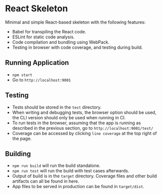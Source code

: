# React Skeleton

Minimal and simple React-based skeleton with the following features:

* Babel for transpiling the React code.
* ESLint for static code analysis.
* Code compilation and bundling using WebPack.
* Testing in browser with code coverage, and testing during build.

## Running Application
* ```npm start```
* Go to ```http://localhost:9001```

## Testing
* Tests should be stored in the ```test``` directory. 
* When writing and debugging tests, the browser option should be used, the CLI version should only be used when running in CI.
* To run tests in the browser, assuming that the app is running as described in the previous section, go to ```http://localhost:9001/test/```
* Coverage can be accessed by clicking ```line coverage``` at the top right of the page.

## Building 
* ```npm run build``` will run the build standalone.
* ```npm run test``` will run the build with test cases afterwards.
* Output of build is in the ```target``` directory. Coverage files and other build artifacts can all be found in here.
* App files to be served in production can be found in ```target/dist```.


